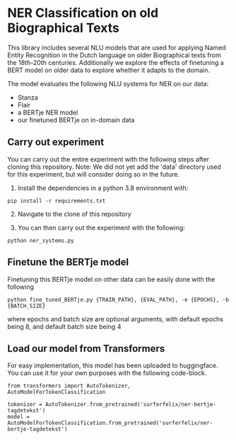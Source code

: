# NER Classification on old Biographical Texts

This library includes several NLU models that are used for applying Named Entity Recognition in the Dutch language on older Biographical texts from the 18th-20th centuries. Additionally we explore the effects of finetuning a BERT model on older data to explore whether it adapts to the domain. 

The model evaluates the following NLU systems for NER on our data:
- Stanza
- Flair
- a BERTje NER model
- our finetuned BERTje on in-domain data

## Carry out experiment

You can carry out the entire experiment with the following steps after cloning this repository.
Note: We did not yet add the 'data' directory used for this experiment, but will consider doing so in the future. 

1. Install the dependencies in a python 3.8 environment with:

 `pip install -r requirements.txt`
 
2. Navigate to the clone of this repository

3. You can then carry out the experiment with the following:

 `python ner_systems.py`
 
## Finetune the BERTje model

Finetuning this BERTje model on other data can be easily done with the following

`python fine_tuned_BERTje.py {TRAIN_PATH}, {EVAL_PATH}, -e {EPOCHS}, -b {BATCH_SIZE}`

where epochs and batch size are optional arguments, with default epochs being 8, and default batch size being 4

## Load our model from Transformers

For easy implementation, this model has been uploaded to huggingface. You can use it for your own purposes with the following code-block. 

```
from transformers import AutoTokenizer, AutoModelForTokenClassification

tokenizer = AutoTokenizer.from_pretrained('surferfelix/ner-bertje-tagdetekst')
model = AutoModelForTokenClassification.from_pretrained('surferfelix/ner-bertje-tagdetekst')
```
